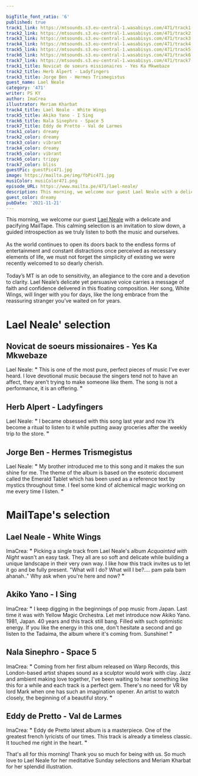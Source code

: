 ```yaml
---

bigTitle_font_ratio: '6'
published: true
track1_link: https://mtsounds.s3.eu-central-1.wasabisys.com/471/track1.mp3
track2_link: https://mtsounds.s3.eu-central-1.wasabisys.com/471/track2.mp3
track3_link: https://mtsounds.s3.eu-central-1.wasabisys.com/471/track3.mp3
track4_link: https://mtsounds.s3.eu-central-1.wasabisys.com/471/track4.mp3
track5_link: https://mtsounds.s3.eu-central-1.wasabisys.com/471/track5.mp3
track6_link: https://mtsounds.s3.eu-central-1.wasabisys.com/471/track6.mp3
track7_link: https://mtsounds.s3.eu-central-1.wasabisys.com/471/track7.mp3
track1_title: Novicat de soeurs missionaires - Yes Ka Mkwebaze
track2_title: Herb Alpert - Ladyfingers
track3_title: Jorge Ben - Hermes Trismegistus
guest_name: Lael Neale
category: '471'
writer: PS KY
author: ImaCrea
illustrator: Meriam Kharbat
track4_title: Lael Neale - White Wings
track5_title: Akiko Yano - I Sing
track6_title: Nala Sinephro - Space 5
track7_title: Eddy de Pretto - Val de Larmes
track1_color: dreamy
track2_color: dreamy
track3_color: vibrant
track4_color: dreamy
track5_color: vibrant
track6_color: trippy
track7_color: bliss
guestPic: guestPic471.jpg
image: https://mailta.pe/img/fbPic471.jpg
musiColor: musiColor471.png
episode_URL: https://www.mailta.pe/471/lael-neale/
description: This morning, we welcome our guest Lael Neale with a delicate and pacifying MailTape. This calming selection is an invitation to slow down, a guided introspection as we truly listen to both the music and ourselves.  As the world continues to open its doors back to the endless forms of entertainment and constant distractions once perceived as necessary elements of life, we must not forget the simplicity of existing we were recently welcomed to so dearly cherish.
guest_color: dreamy
pubDate: '2021-11-21'
---
```

 This morning, we welcome our guest [Lael Neale](https://laelneale.bandcamp.com/album/acquainted-with-night) with a delicate and pacifying MailTape. This calming selection is an invitation to slow down, a guided introspection as we truly listen to both the music and ourselves.
<br><br>
As the world continues to open its doors back to the endless forms of entertainment and constant distractions once perceived as necessary elements of life, we must not forget the simplicity of existing we were recently welcomed to so dearly cherish.
<br><br>
Today’s MT is an ode to sensitivity, an allegiance to the core and a devotion to clarity. Lael Neale’s delicate yet persuasive voice carries a message of faith and confidence delivered in this floating composition. Her song, White Wings, will linger with you for days, like the long embrace from the reassuring stranger you’ve waited on for years. 


# Lael Neale' selection

##  Novicat de soeurs missionaires - Yes Ka Mkwebaze
Lael Neale: **"** This is one of the most pure, perfect pieces of music I’ve ever heard. I love devotional music because the singers tend not to have an affect, they aren’t trying to make someone like them. The song is not a performance, it is an offering. **"** 

##  Herb Alpert - Ladyfingers
Lael Neale: **"** I became obsessed with this song last year and now it’s become a ritual to listen to it while putting away groceries after the weekly trip to the store. **"** 

## Jorge Ben - Hermes Trismegistus
Lael Neale: **"** My brother introduced me to this song and it makes the sun shine for me. The theme of the album is based on the esoteric document called the Emerald Tablet which has been used as a reference text by mystics throughout time. I feel some kind of alchemical magic working on me every time I listen. **"** 


# MailTape's selection

## Lael Neale - White Wings
ImaCrea: **"** Picking a single track from Lael Neale's album *Acquainted with Night* wasn't an easy task. They all are so soft and delicate while building a unique landscape in their very own way. I like how this track invites us to let it go and be fully present. "What will I do? What will I be?.... pam pala bam ahanah.." Why ask when you're here and now? **"** 

## Akiko Yano - I Sing
ImaCrea: **"** I keep digging in the beginnings of pop music from Japan. Last time it was with Yellow Magic Orchestra. Let met introduce now Akiko Yano. 1981, Japan. 40 years and this track still bang. Filled with such optimistic energy. If you like the energy in this one, don't hesitate a second and go listen to the Tadaima, the album where it's coming from. Sunshine! **"** 

## Nala Sinephro - Space 5
ImaCrea: **"** Coming from her first album released on Warp Records, this London-based artist shapes sound as a sculptor would work with clay. Jazz and ambient making love together, I've been waiting to hear something like this for a while and each track is a perfect gem. There's no need for VR by lord Mark when one has such an imagination opener. An artist to watch closely, the beginning of a beautiful story. **"** 

## Eddy de Pretto - Val de Larmes
ImaCrea: **"** Eddy de Pretto latest album is a masterpiece. One of the greatest french lyricists of our times. This track is already a timeless classic. It touched me right in the heart. **"** 

That's all for this morning! Thank you so much for being with us. So much love to Lael Neale for her meditative Sunday selections and Meriam Kharbat for her splendid illustration.
